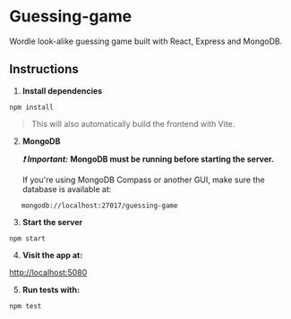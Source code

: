 # Guessing-game

Wordle look-alike guessing game built with React, Express and MongoDB.

## Instructions

1. **Install dependencies**

```
npm install
```

> This will also automatically build the frontend with Vite.

2. **MongoDB**

   **_❗_** **_Important:_** **MongoDB must be running before starting the server.**

   If you're using MongoDB Compass or another GUI, make sure the database is available at:

```
   mongodb://localhost:27017/guessing-game
```

3. **Start the server**

```
npm start
```

4. **Visit the app at:**

[http://localhost:5080](http://localhost:5080)

5. **Run tests with:**

```
npm test
```
